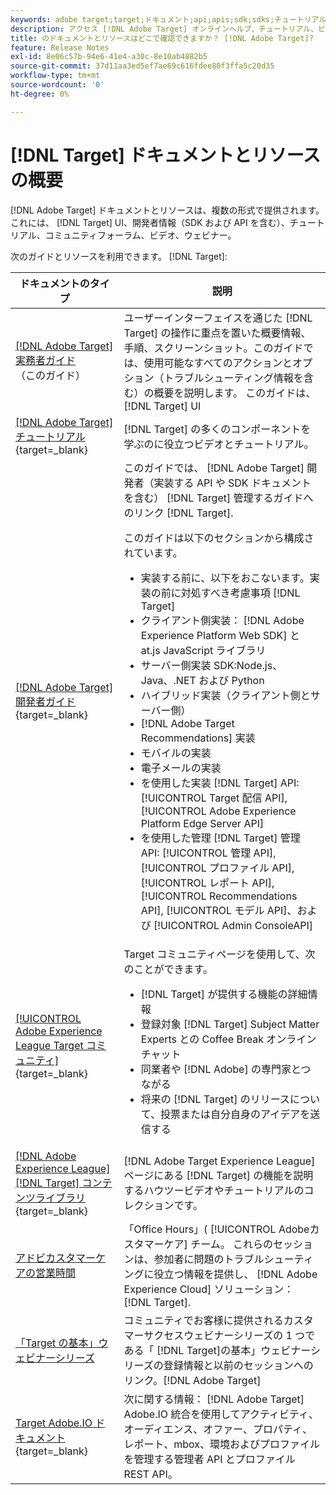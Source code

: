 ```yaml
---
keywords: adobe target;target;ドキュメント;api;apis;sdk;sdks;チュートリアル;ドキュメント;ドキュメント
description: アクセス [!DNL Adobe Target] オンラインヘルプ、チュートリアル、ビデオ、開発者向けドキュメント（SDK、API、JavaScript ライブラリ）を含むドキュメントとリソース。
title: のドキュメントとリソースはどこで確認できますか？ [!DNL Adobe Target]?
feature: Release Notes
exl-id: 8e06c57b-94e6-41e4-a30c-8e10ab4882b5
source-git-commit: 37d11aa3ed5ef7ae69c616fdee80f3ffa5c20d35
workflow-type: tm+mt
source-wordcount: '0'
ht-degree: 0%

---
```


# [!DNL Target] ドキュメントとリソースの概要

[!DNL Adobe Target] ドキュメントとリソースは、複数の形式で提供されます。これには、 [!DNL Target] UI、開発者情報（SDK および API を含む）、チュートリアル、コミュニティフォーラム、ビデオ、ウェビナー。

次のガイドとリソースを利用できます。 [!DNL Target]:

| ドキュメントのタイプ | 説明 |
| --- | --- |
| [[!DNL Adobe Target] 実務者ガイド](/help/main/target-home.md)<br>（このガイド） | ユーザーインターフェイスを通じた [!DNL Target] の操作に重点を置いた概要情報、手順、スクリーンショット。このガイドでは、使用可能なすべてのアクションとオプション（トラブルシューティング情報を含む）の概要を説明します。 このガイドは、 [!DNL Target] UI |
| [[!DNL Adobe Target] チュートリアル](https://experienceleague.adobe.com/docs/target-learn/tutorials/overview.html?lang=ja){target=_blank} | [!DNL Target] の多くのコンポーネントを学ぶのに役立つビデオとチュートリアル。 |
| [[!DNL Adobe Target] 開発者ガイド](https://developer.adobe.com/target/){target=_blank} | このガイドでは、 [!DNL Adobe Target] 開発者（実装する API や SDK ドキュメントを含む） [!DNL Target] 管理するガイドへのリンク [!DNL Target].<P>このガイドは以下のセクションから構成されています。<ul><li>実装する前に、以下をおこないます。実装の前に対処すべき考慮事項 [!DNL Target]</li><li>クライアント側実装： [!DNL Adobe Experience Platform Web SDK] と at.js JavaScript ライブラリ</li><li>サーバー側実装 SDK:Node.js、Java、.NET および Python</li><li>ハイブリッド実装（クライアント側とサーバー側）</li><li>[!DNL Adobe Target Recommendations] 実装</li><li>モバイルの実装</li><li>電子メールの実装</li><li>を使用した実装 [!DNL Target] API: [!UICONTROL Target 配信 API], [!UICONTROL Adobe Experience Platform Edge Server API]</li><li>を使用した管理 [!DNL Target] 管理 API: [!UICONTROL 管理 API], [!UICONTROL プロファイル API], [!UICONTROL レポート API], [!UICONTROL Recommendations API], [!UICONTROL モデル API]、および [!UICONTROL Admin ConsoleAPI]</li></ul> |
| [[!UICONTROL Adobe Experience League Target コミュニティ]](https://experienceleaguecommunities.adobe.com/t5/adobe-target/ct-p/adobe-target-community?profile.language=ja){target=_blank} | Target コミュニティページを使用して、次のことができます。<ul><li>[!DNL Target] が提供する機能の詳細情報</li><li>登録対象 [!DNL Target] Subject Matter Experts との Coffee Break オンラインチャット</li><li>同業者や [!DNL Adobe] の専門家とつながる</li><li>将来の [!DNL Target] のリリースについて、投票または自分自身のアイデアを送信する |
| [[!DNL Adobe Experience League] [!DNL Target] コンテンツライブラリ](https://experienceleague.adobe.com/#recommended/solutions/target){target=_blank} | [!DNL Adobe Target Experience League] ページにある [!DNL Target] の機能を説明するハウツービデオやチュートリアルのコレクションです。 |
| [アドビカスタマーケアの営業時間](/help/main/cmp-resources-and-contact-information.md#concept_58EA30379D3B48C4848BA2A8C464A5B7) | 「Office Hours」( [!UICONTROL Adobeカスタマーケア] チーム。 これらのセッションは、参加者に問題のトラブルシューティングに役立つ情報を提供し、 [!DNL Adobe Experience Cloud] ソリューション： [!DNL Target]. |
| [「Target の基本」ウェビナーシリーズ](https://landing.adobe.com/acs/2018/na/adobe-target/registration.html) | コミュニティでお客様に提供されるカスタマーサクセスウェビナーシリーズの 1 つである「 [!DNL Target]の基本」ウェビナーシリーズの登録情報と以前のセッションへのリンク。[!DNL Adobe Target] |
| [Target Adobe.IO ドキュメント](https://developer.adobe.com/target/実装/サーバー側/){target=_blank} | 次に関する情報： [!DNL Adobe Target] Adobe.IO 統合を使用してアクティビティ、オーディエンス、オファー、プロパティ、レポート、mbox、環境およびプロファイルを管理する管理者 API とプロファイル REST API。 |
